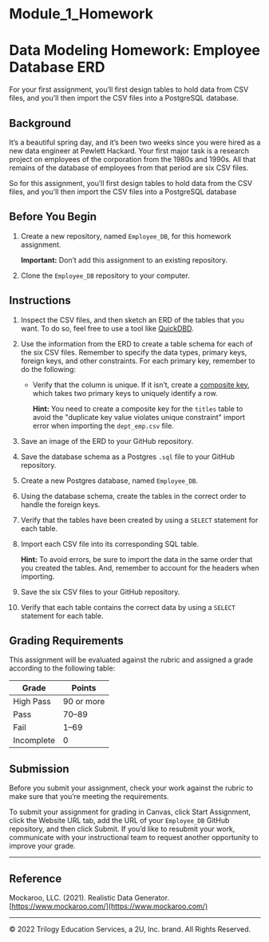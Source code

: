 # Module_1_Homework
# Data Modeling Homework: Employee Database ERD

For your first assignment, you’ll first design tables to hold data from CSV files, and you’ll then import the CSV files into a PostgreSQL database.

## Background

It’s a beautiful spring day, and it’s been two weeks since you were hired as a new data engineer at Pewlett Hackard. Your first major task is a research project on employees of the corporation from the 1980s and 1990s. All that remains of the database of employees from that period are six CSV files.

So for this assignment, you’ll first design tables to hold data from the CSV files, and you’ll then import the CSV files into a PostgreSQL database

## Before You Begin

1. Create a new repository, named `Employee_DB`, for this homework assignment.

    **Important:** Don’t add this assignment to an existing repository.

2. Clone the `Employee_DB` repository to your computer.

## Instructions

1. Inspect the CSV files, and then sketch an ERD of the tables that you want. To do so, feel free to use a tool like [QuickDBD](http://www.quickdatabasediagrams.com).

2. Use the information from the ERD to create a table schema for each of the six CSV files. Remember to specify the data types, primary keys, foreign keys, and other constraints. For each primary key, remember to do the following:

    * Verify that the column is unique. If it isn’t, create a [composite key](https://en.wikipedia.org/wiki/Compound_key), which takes two primary keys to uniquely identify a row.

      **Hint:** You need to create a composite key for the `titles` table to avoid the "duplicate key value violates unique constraint" import error when importing the `dept_emp.csv` file.

3. Save an image of the ERD to your GitHub repository.

4. Save the database schema as a Postgres `.sql` file to your GitHub repository.

5. Create a new Postgres database, named `Employee_DB`.

6. Using the database schema, create the tables in the correct order to handle the foreign keys.

7. Verify that the tables have been created by using a `SELECT` statement for each table.

8. Import each CSV file into its corresponding SQL table.

    **Hint:** To avoid errors, be sure to import the data in the same order that you created the tables. And, remember to account for the headers when importing.

9. Save the six CSV files to your GitHub repository.

10. Verify that each table contains the correct data by using a `SELECT` statement for each table.

## Grading Requirements

This assignment will be evaluated against the rubric and assigned a grade according to the following table:

| Grade | Points |
| --- | --- |
| High Pass | 90 or more |
| Pass | 70&ndash;89 |
| Fail | 1&ndash;69 |
| Incomplete | 0 |

## Submission

Before you submit your assignment, check your work against the rubric to make sure that you’re meeting the requirements.

To submit your assignment for grading in Canvas, click Start Assignment, click the Website URL tab, add the URL of your `Employee_DB` GitHub repository, and then click Submit. If you’d like to resubmit your work, communicate with your instructional team to request another opportunity to improve your grade.

- - -

## Reference

Mockaroo, LLC. (2021). Realistic Data Generator. [https://www.mockaroo.com/](https://www.mockaroo.com/)

- - -

© 2022 Trilogy Education Services, a 2U, Inc. brand. All Rights Reserved.

